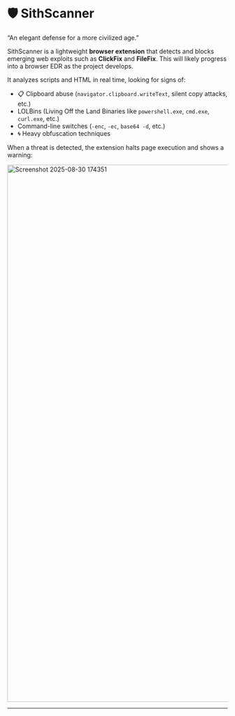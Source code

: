 # 🛡️ SithScanner

“An elegant defense for a more civilized age.”

SithScanner is a lightweight **browser extension** that detects and blocks emerging web exploits such as **ClickFix** and **FileFix**. This will likely progress into a browser EDR as the project develops.
  
It analyzes scripts and HTML in real time, looking for signs of:

- 📋 Clipboard abuse (`navigator.clipboard.writeText`, silent copy attacks, etc.)
- LOLBins (Living Off the Land Binaries like `powershell.exe`, `cmd.exe`, `curl.exe`, etc.)
- Command-line switches (`-enc`, `-ec`, `base64 -d`, etc.)
- 🌀 Heavy obfuscation techniques

When a threat is detected, the extension halts page execution and shows a warning:

<img width="2546" height="1228" alt="Screenshot 2025-08-30 174351" src="https://github.com/user-attachments/assets/fdb42b07-4ad7-4af9-831d-ec950d57a55e" />

---
